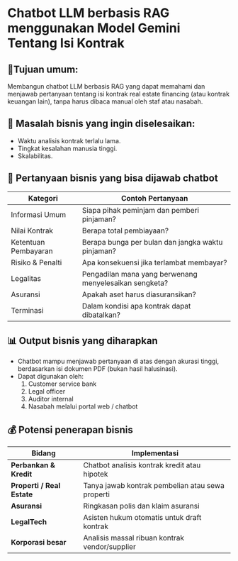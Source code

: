 # Chatbot LLM berbasis RAG menggunakan Model Gemini Tentang Isi Kontrak

## 🎯Tujuan umum:
Membangun chatbot LLM berbasis RAG yang dapat memahami dan menjawab pertanyaan tentang isi kontrak real estate financing (atau kontrak keuangan lain), tanpa harus dibaca manual oleh staf atau nasabah.

## 💼 Masalah bisnis yang ingin diselesaikan:
* Waktu analisis kontrak terlalu lama.
* Tingkat kesalahan manusia tinggi.
* Skalabilitas.

## 🧠 Pertanyaan bisnis yang bisa dijawab chatbot

| Kategori             | Contoh Pertanyaan                                      |
| -------------------- | ------------------------------------------------------ |
| Informasi Umum       | Siapa pihak peminjam dan pemberi pinjaman?             |
| Nilai Kontrak        | Berapa total pembiayaan?                               |
| Ketentuan Pembayaran | Berapa bunga per bulan dan jangka waktu pinjaman?      |
| Risiko & Penalti     | Apa konsekuensi jika terlambat membayar?               |
| Legalitas            | Pengadilan mana yang berwenang menyelesaikan sengketa? |
| Asuransi             | Apakah aset harus diasuransikan?                       |
| Terminasi            | Dalam kondisi apa kontrak dapat dibatalkan?            |

## 📊 Output bisnis yang diharapkan
* Chatbot mampu menjawab pertanyaan di atas dengan akurasi tinggi, berdasarkan isi dokumen PDF (bukan hasil halusinasi).
* Dapat digunakan oleh:
  1. Customer service bank
  2. Legal officer
  3. Auditor internal
  4. Nasabah melalui portal web / chatbot

## 💰 Potensi penerapan bisnis
| Bidang                     | Implementasi                                     |
| -------------------------- | ------------------------------------------------ |
| **Perbankan & Kredit**     | Chatbot analisis kontrak kredit atau hipotek     |
| **Properti / Real Estate** | Tanya jawab kontrak pembelian atau sewa properti |
| **Asuransi**               | Ringkasan polis dan klaim asuransi               |
| **LegalTech**              | Asisten hukum otomatis untuk draft kontrak       |
| **Korporasi besar**        | Analisis massal ribuan kontrak vendor/supplier   |

